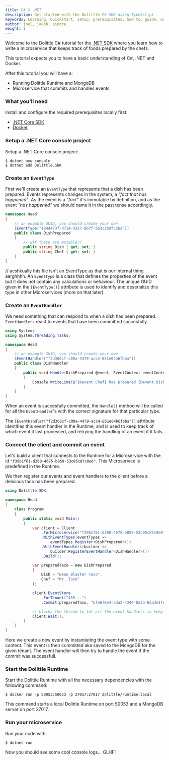```yaml
---
title: C# & .NET
description: Get started with the Dolittle C# SDK using TypeScript
keywords: Learning, Quickstart, setup, prerequisites, how to, guide, walkthrough, csharp, c#, dotnet, .NET
author: joel, jakob, sindre
weight: 1
---
```


Welcome to the Dolittle C# tutorial for the [.NET SDK](https://github.com/dolittle/dotnet.sdk) where you learn how to write a microservice that keeps track of foods prepared by the chefs.

This tutorial expects you to have a basic understanding of C#, .NET and Docker.

After this tutorial you will have a:

* Running Dolittle Runtime and MongoDB
* Microservice that commits and handles events

### What you'll need
Install and configure the required prerequisites locally first:

* [.NET Core SDK](https://dotnet.microsoft.com/download)
* [Docker](https://www.docker.com/products/docker-desktop)

### Setup a .NET Core console project
Setup a .NET Core console project:

```shell
$ dotnet new console
$ dotnet add Dolittle.SDK 
```

### Create an `EventType`
First we'll create an `EventType` that represents that a dish has been prepared. Events represents changes in the system, a _"fact that has happened"_. As the event is a _"fact"_ it's immutable by definition, and as the event _"has happened"_ we should name it in the past tense accordingly.

```csharp
namespace Head 
{
    // an example GUID, you should create your own
    [EventType("1844473f-d714-4327-8b7f-5b3c2bdfc26a")]
    public class DishPrepared
    {
        // wtf these are mutable??
        public string Dish { get; set; }
        public string Chef { get; set; }
    }
}
```
// acshkually this file isn't an EventType as that is our internal thing aarghhhh.
An `EventType` is a class that defines the properties of the event but it does not contain any calculations or behaviour. The unique GUID given in the `[EventType()]` attribute is used to identify and deserialize this type in other Microservices (more on that later).

### Create an `EventHandler`
We need something that can respond to when a dish has been prepared. `EventHandlers` react to events that have been committed succesfully.

```csharp
using System;
using System.Threading.Tasks;

namespace Head
{
    // an example GUID, you should create your own
    [EventHandler("f2d366cf-c00a-4479-acc4-851e04b6fbba")]
    public class DishHandler
    {
        public void Handle(DishPrepared @event, EventContext eventContext)
        {
            Console.WriteLine($"{@event.Chef} has prepared {@event.Dish}. Yummm!");
        }
    }
}
```

When an event is succesfully committed, the `Handle()` method will be called for all the `EventHandler`'s with the correct signature for that particular type.

The `[EventHandler("f2d366cf-c00a-4479-acc4-851e04b6fbba")]` attribute identifies this event handler in the Runtime, and is used to keep track of which event it last processed, and retrying the handling of an event if it fails.

### Connect the client and commit an event
Let's build a client that connects to the Runtime for a Microservice with the id `"f39b1f61-d360-4675-b859-53c05c87c0e6"`. This Microservice is predefined in the Runtime.

We then register our events and event handlers to the client before a delicious taco has been prepared.

```csharp
using Dolittle.SDK;

namespace Head
{
    class Program
    {
        public static void Main()
        {
            var client = Client
                .ForMicroservice("f39b1f61-d360-4675-b859-53c05c87c0e6")
                .WithEventTypes(eventTypes =>
                    eventTypes.Register<DishPrepared>())
                .WithEventHandlers(builder =>
                    builder.RegisterEventHandler<DishHandler>())
                .Build();

            var preparedTaco = new DishPrepared
            {
                Dish = "Bean Blaster Taco",
                Chef = "Mr. Taco"
            };

            client.EventStore
                .ForTenant("455...")
                .Commit(preparedTaco, "bfe6f6e4-ada2-4344-8a3b-65a3e1fe16e9");

            // blocks the thread to let all the event handlers to keep handling events
            client.Wait();
        }
    }
}
```

Here we create a new event by instantiating the event type with some content. This event is then committed aka saved to the MongoDB for the given tenant. The event handler will then try to handle the event if the commit was successfull.

### Start the Dolittle Runtime
Start the Dolittle Runtime with all the necessary dependencies with the following command:

```shell
$ docker run -p 50053:50053 -p 27017:27017 dolittle/runtime:local
```

This command starts a local Dolittle Runtime on port 50053 and a MongoDB server on port 27017.

### Run your microservice
Run your code with:

```shell
$ dotnet run
```

Now you should see some cool console logs...
GLHF!
